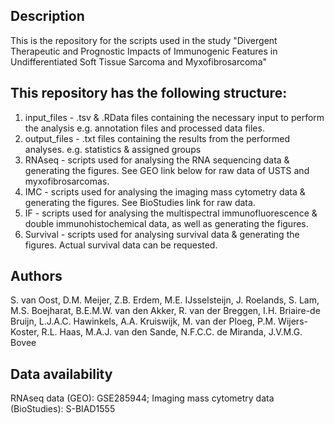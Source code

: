 ## Description
This is the repository for the scripts used in the study "Divergent Therapeutic and Prognostic Impacts of Immunogenic Features in Undifferentiated Soft Tissue Sarcoma and Myxofibrosarcoma"

## This repository has the following structure:
1. input_files - .tsv & .RData files containing the necessary input to perform the analysis e.g. annotation files and processed data files.
2. output_files - .txt files containing the results from the performed analyses. e.g. statistics & assigned groups
2. RNAseq - scripts used for analysing the RNA sequencing data & generating the figures. See GEO link below for raw data of USTS and myxofibrosarcomas.
3. IMC - scripts used for analysing the imaging mass cytometry data & generating the figures. See BioStudies link for raw data.
4. IF - scripts used for analysing the multispectral immunofluorescence & double immunohistochemical data, as well as generating the figures.
5. Survival - scripts used for analysing survival data & generating the figures. Actual survival data can be requested.

## Authors
S. van Oost, D.M. Meijer, Z.B. Erdem, M.E. IJsselsteijn, J. Roelands, S. Lam, M.S. Boejharat, B.E.M.W. van den Akker, R. van der Breggen, I.H. Briaire-de Bruijn, L.J.A.C. Hawinkels, A.A. Kruiswijk, M. van der Ploeg, P.M. Wijers-Koster, R.L. Haas, M.A.J. van den Sande, N.F.C.C. de Miranda, J.V.M.G. Bovee

## Data availability
RNAseq data (GEO): GSE285944;
Imaging mass cytometry data (BioStudies): S-BIAD1555